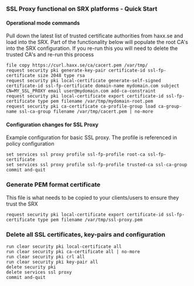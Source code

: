 ### SSL Proxy functional on SRX platforms - Quick Start

#### Operational mode commands
Pull down the latest list of trusted certificate authorities from haxx.se and load into the SRX.
Part of the functionality below will populate the root CA's into the SRX configuration. 
If you re-run this you will need to delete the trusted CA's and re-run this process
```
file copy https://curl.haxx.se/ca/cacert.pem /var/tmp/
request security pki generate-key-pair certificate-id ssl-fp-certificate size 2048 type rsa
request security pki local-certificate generate-self-signed certificate-id ssl-fp-certificate domain-name mydomain.com subject CN=MY_SSL_PROXY email user@mydomain.com add-ca-constraint
request security pki local-certificate export certificate-id ssl-fp-certificate type pem filename /var/tmp/mydomain-root.pem
request security pki ca-certificate ca-profile-group load ca-group-name ssl-ca-group filename /var/tmp/cacert.pem | no-more 
```

#### Configuration changes for SSL Proxy
Example configuration for basic SSL proxy. 
The profile is referenced in policy configuration
```
set services ssl proxy profile ssl-fp-profile root-ca ssl-fp-certificate
set services ssl proxy profile ssl-fp-profile trusted-ca ssl-ca-group    
commit and-quit
```
### Generate PEM format certificate
This file is what needs to be copied to your clients/users to ensure they trust the SRX 
```
request security pki local-certificate export certificate-id ssl-fp-certificate type pem filename /var/tmp/ssl-proxy.pem 
```

### Delete all SSL certificates, key-pairs and configuration

```
run clear security pki local-certificate all 
run clear security pki ca-certificate all | no-more       
run clear security pki crl all               
run clear security pki key-pair all 
delete security pki
delete services ssl proxy
commit and-quit
```
